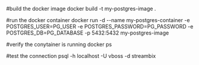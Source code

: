 #build the docker image
docker build -t my-postgres-image .

#run the docker container
docker run -d --name my-postgres-container -e POSTGRES_USER=PG_USER -e POSTGRES_PASSWORD=PG_PASSWORD -e POSTGRES_DB=PG_DATABASE -p 5432:5432 my-postgres-image


#verify the conytainer is running
docker ps

#test the connection
psql -h localhost -U vboss -d streambix










